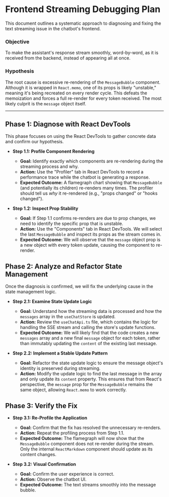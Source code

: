 # Frontend Streaming Debugging Plan

This document outlines a systematic approach to diagnosing and fixing the text streaming issue in the chatbot's frontend.

### Objective
To make the assistant's response stream smoothly, word-by-word, as it is received from the backend, instead of appearing all at once.

### Hypothesis
The root cause is excessive re-rendering of the `MessageBubble` component. Although it is wrapped in `React.memo`, one of its props is likely "unstable," meaning it's being recreated on every render cycle. This defeats the memoization and forces a full re-render for every token received. The most likely culprit is the `message` object itself.

---

## Phase 1: Diagnose with React DevTools

This phase focuses on using the React DevTools to gather concrete data and confirm our hypothesis.

*   **Step 1.1: Profile Component Rendering**
    *   **Goal:** Identify exactly which components are re-rendering during the streaming process and why.
    *   **Action:** Use the "Profiler" tab in React DevTools to record a performance trace while the chatbot is generating a response.
    *   **Expected Outcome:** A flamegraph chart showing that `MessageBubble` (and potentially its children) re-renders many times. The profiler should tell us *why* it re-rendered (e.g., "props changed" or "hooks changed").

*   **Step 1.2: Inspect Prop Stability**
    *   **Goal:** If Step 1.1 confirms re-renders are due to prop changes, we need to identify the specific prop that is unstable.
    *   **Action:** Use the "Components" tab in React DevTools. We will select the last `MessageBubble` and inspect its props as the stream comes in.
    *   **Expected Outcome:** We will observe that the `message` object prop is a new object with every token update, causing the component to re-render.

## Phase 2: Analyze and Refactor State Management

Once the diagnosis is confirmed, we will fix the underlying cause in the state management logic.

*   **Step 2.1: Examine State Update Logic**
    *   **Goal:** Understand how the streaming data is processed and how the `messages` array in the `useChatStore` is updated.
    *   **Action:** Review the `useChatApi.ts` file, which contains the logic for handling the SSE stream and calling the store's update functions.
    *   **Expected Outcome:** We will likely find that the code creates a new `messages` array and a new final `message` object for each token, rather than immutably updating the `content` of the existing last message.

*   **Step 2.2: Implement a Stable Update Pattern**
    *   **Goal:** Refactor the state update logic to ensure the message object's identity is preserved during streaming.
    *   **Action:** Modify the update logic to find the last message in the array and only update its `content` property. This ensures that from React's perspective, the `message` prop for the `MessageBubble` remains the same object, allowing `React.memo` to work correctly.

## Phase 3: Verify the Fix

*   **Step 3.1: Re-Profile the Application**
    *   **Goal:** Confirm that the fix has resolved the unnecessary re-renders.
    *   **Action:** Repeat the profiling process from Step 1.1.
    *   **Expected Outcome:** The flamegraph will now show that the `MessageBubble` component does not re-render during the stream. Only the internal `ReactMarkdown` component should update as its content changes.

*   **Step 3.2: Visual Confirmation**
    *   **Goal:** Confirm the user experience is correct.
    *   **Action:** Observe the chatbot UI.
    *   **Expected Outcome:** The text streams smoothly into the message bubble.